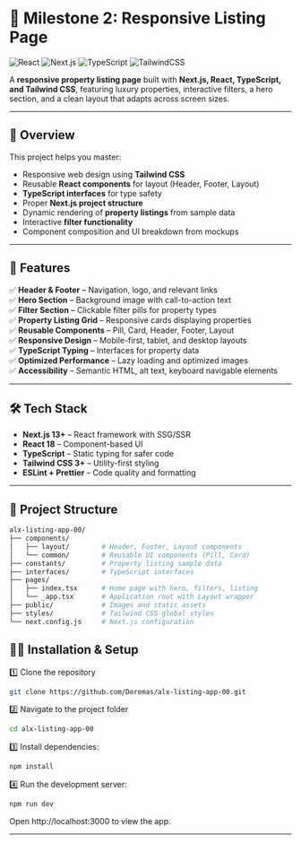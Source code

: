 # 🏡 Milestone 2: Responsive Listing Page

![React](https://img.shields.io/badge/React-18-61dafb?style=for-the-badge&logo=react)
![Next.js](https://img.shields.io/badge/Next.js-13+-000000?style=for-the-badge&logo=nextdotjs)
![TypeScript](https://img.shields.io/badge/TypeScript-4+-3178C6?style=for-the-badge&logo=typescript)
![TailwindCSS](https://img.shields.io/badge/TailwindCSS-3+-38B2AC?style=for-the-badge&logo=tailwind-css)

A **responsive property listing page** built with **Next.js, React, TypeScript, and Tailwind CSS**, featuring luxury properties, interactive filters, a hero section, and a clean layout that adapts across screen sizes.

---

## 📌 Overview

This project helps you master:

- Responsive web design using **Tailwind CSS**
- Reusable **React components** for layout (Header, Footer, Layout)
- **TypeScript interfaces** for type safety
- Proper **Next.js project structure**
- Dynamic rendering of **property listings** from sample data
- Interactive **filter functionality**
- Component composition and UI breakdown from mockups

---

## 🎯 Features

✅ **Header & Footer** – Navigation, logo, and relevant links  
✅ **Hero Section** – Background image with call-to-action text  
✅ **Filter Section** – Clickable filter pills for property types  
✅ **Property Listing Grid** – Responsive cards displaying properties  
✅ **Reusable Components** – Pill, Card, Header, Footer, Layout  
✅ **Responsive Design** – Mobile-first, tablet, and desktop layouts  
✅ **TypeScript Typing** – Interfaces for property data  
✅ **Optimized Performance** – Lazy loading and optimized images  
✅ **Accessibility** – Semantic HTML, alt text, keyboard navigable elements  

---

## 🛠️ Tech Stack

- **Next.js 13+** – React framework with SSG/SSR  
- **React 18** – Component-based UI  
- **TypeScript** – Static typing for safer code  
- **Tailwind CSS 3+** – Utility-first styling  
- **ESLint + Prettier** – Code quality and formatting  

---

## 📂 Project Structure

```bash
alx-listing-app-00/
├── components/
│   ├── layout/        # Header, Footer, Layout components
│   └── common/        # Reusable UI components (Pill, Card)
├── constants/         # Property listing sample data
├── interfaces/        # TypeScript interfaces
├── pages/
│   ├── index.tsx      # Home page with hero, filters, listing
│   └── _app.tsx       # Application root with Layout wrapper
├── public/            # Images and static assets
├── styles/            # Tailwind CSS global styles
└── next.config.js     # Next.js configuration
```

## 🧑‍💻 Installation & Setup
1️⃣ Clone the repository
```bash
git clone https://github.com/Deremas/alx-listing-app-00.git
```
2️⃣ Navigate to the project folder
```bash
cd alx-listing-app-00
```
3️⃣ Install dependencies:
```bash
npm install
```
4️⃣ Run the development server:
```bash
npm run dev
```

Open http://localhost:3000 to view the app.

---